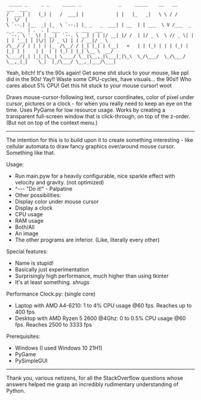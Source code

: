 ```
 _____ _     _ _     _____ _              _     _____    __   __                ___  ___                     
/  ___| |   (_) |   /  ___| |            | |   |_   _|   \ \ / /                |  \/  |                     
\ `--.| |__  _| |_  \ `--.| |_ _   _  ___| | __  | | ___  \ V /___  _   _ _ __  | .  . | ___  _   _ ___  ___ 
 `--. \ '_ \| | __|  `--. \ __| | | |/ __| |/ /  | |/ _ \  \ // _ \| | | | '__| | |\/| |/ _ \| | | / __|/ _ \
/\__/ / | | | | |_  /\__/ / |_| |_| | (__|   <   | | (_) | | | (_) | |_| | |    | |  | | (_) | |_| \__ \  __/
\____/|_| |_|_|\__| \____/ \__|\__,_|\___|_|\_\  \_/\___/  \_/\___/ \__,_|_|    \_|  |_/\___/ \__,_|___/\___|
```
Yeah, bitch! It's the 90s again! Get some shit stuck to your mouse, like ppl did in the 90s! Yay!! Waste some CPU-cycles, have visuals... the 90s!! Who cares about 5% CPU! Get this hit stuck to your mouse cursor! woot

Draws mouse-cursor-following text, cursor coordinates, color of pixel under cursor, pictures or a clock - for when you really need to keep an eye on the time. Uses PyGame for low resource usage. Works by creating a transparent full-screen window that is click-through, on top of the z-order. (But not on top of the context menu.)

---

The intention for this is to build upon it to create something interesting - like cellular automata to draw fancy graphics over/around mouse cursor. Something like that.

Usage:
- Run main.pyw for a heavily configurable, nice sparkle effect with velocity and gravity. (not optimized)
- ^--- "Do it!" - Palpatine
- Other possibilities: 
 - Display color under mouse cursor
 - Display a clock
 - CPU usage
 - RAM usage
 - Both/All
 - An image
- The other programs are inferior. (Like, literally every other)


Special features:
- Name is stupid!
- Basically just experimentation
- Surprisingly high performance, much higher than using tkinter
- It's at least something. *shrugs*


Performance Clock.py: (single core)
- Laptop with AMD A4-6210: 1 to 4% CPU usage @60 fps. Reaches up to 400 fps
- Desktop with AMD Ryzen 5 2600 @4Ghz: 0 to 0.5% CPU usage @60 fps. Reaches 2500 to 3333 fps


Prerequisites:
- Windows (I used Windows 10 21H1)
- PyGame
- PySimpleGUI



---
Thank you, various netizens, for all the StackOverflow questions whose answers helped me grasp an incredibly rudimentary understanding of Python.
